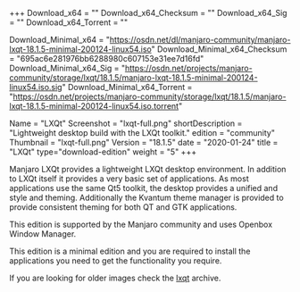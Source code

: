 +++
Download_x64 = ""
Download_x64_Checksum = ""
Download_x64_Sig = ""
Download_x64_Torrent = ""

Download_Minimal_x64 = "https://osdn.net/dl/manjaro-community/manjaro-lxqt-18.1.5-minimal-200124-linux54.iso"
Download_Minimal_x64_Checksum = "695ac6e281976bb6288980c607153e31ee7d16fd"
Download_Minimal_x64_Sig = "https://osdn.net/projects/manjaro-community/storage/lxqt/18.1.5/manjaro-lxqt-18.1.5-minimal-200124-linux54.iso.sig"
Download_Minimal_x64_Torrent = "https://osdn.net/projects/manjaro-community/storage/lxqt/18.1.5/manjaro-lxqt-18.1.5-minimal-200124-linux54.iso.torrent"

Name = "LXQt"
Screenshot = "lxqt-full.png"
shortDescription = "Lightweight desktop build with the LXQt toolkit."
edition = "community"
Thumbnail = "lxqt-full.png"
Version = "18.1.5"
date = "2020-01-24"
title = "LXQt"
type="download-edition"
weight = "5"
+++

Manjaro LXQt provides a lightweight LXQt desktop environment. In addition to LXQt itself it provides a very basic set of applications. As most applications use the same Qt5 toolkit, the desktop provides a unified and style and theming. Additionally the Kvantum theme manager is provided to provide consistent theming for both QT and GTK applications.

This edition is supported by the Manjaro community and uses Openbox Window Manager.

This edition is a minimal edition and you are required to install the applications you need to get the functionality you require.

If you are looking for older images check the [lxqt](https://osdn.net/projects/manjaro-archive/storage/lxqt/) archive.
